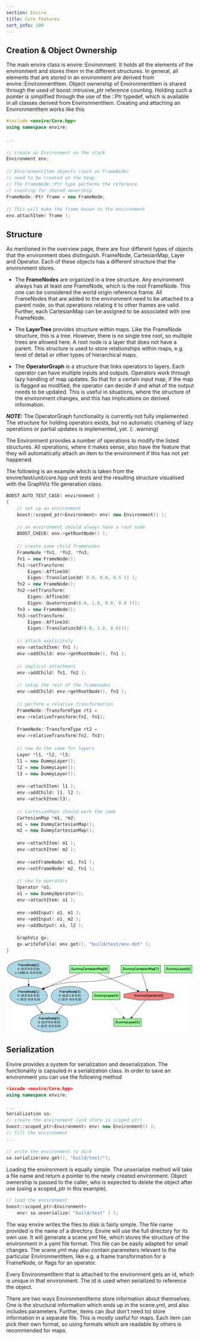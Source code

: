 ```yaml
---
section: Envire
title: Core Features
sort_info: 100
---
```


Creation & Object Ownership
-------------

The main envire class is envire::Environment. It holds all the elements of the
environment and stores them in the different structures. In general, all
elements that are stored in an environment are derived from
envire::EnvironmentItem. Object ownership of EnvironmentItem is shared through
the used of boost::intrusive_ptr reference counting. Holding such a pointer is
simplified through the use of the ::Ptr typedef, which is available in all
classes derived from EnvironmentItem. Creating and attaching an EnvironmentItem
works like this

~~~ cpp
#include <envire/Core.hpp>
using namespace envire;

...

// create an Environment on the stack
Environment env;

// EnvironmentItem objects (such as FrameNode)
// need to be created on the heap. 
// The FrameNode::Ptr type performs the reference
// counting for shared ownership
FrameNode::Ptr frame = new FrameNode;

// This will make the frame known to the environment
env.attachItem( frame );
~~~

Structure
--------------

As mentioned in the overview page, there are four different types of objects
that the environment does distinguish. FrameNode, CartesianMap, Layer and
Operator.  Each of these objects has a different structure that the environment
stores.

 - The **FrameNodes** are organized in a tree structure. Any environment always has
   at least one FrameNode, which is the root FrameNode. This one can be
   considered the world origin reference frame. All FrameNodes that are added to
   the environment need to be attached to a parent node, so that operations
   relating it to other frames are valid. Further, each CartesianMap can be
   assigned to be associated with one FrameNode. 

 - The **LayerTree** provides structure within maps. Like the FrameNode structure,
   this is a tree. However, there is no single tree root, so multiple trees are
   allowed here. A root node is a layer that does not have a parent. This structure
   is used to store relationships within maps, e.g. level of detail or other types
   of hierarchical maps.

 - The **OperatorGraph** is a structure that links operators to layers. Each operator
   can have multiple inputs and outputs. Operators work through lazy handling of
   map updates. So that for a certain input map, if the map is flagged as modified, the
   operator can decide if and what of the output needs to be updated. This is
   useful in situations, where the structure of the environment changes, and this
   has implications on derived information.

***NOTE:*** The OperatorGraph functionality is currently not fully implemented. The
structure for holding operators exists, but no automatic chaining of lazy operations or
partial updates is implemented, yet. 
{: .warning}

The Environment provides a number of operations to modify the listed structures.
All operations, where it makes sense, also have the feature that they will
automatically attach an item to the environment if this has not yet happened.

The following is an example which is taken from the envire/test/unit/core.hpp
unit tests and the resulting structure visualised with the GraphViz file
generation class.

~~~ cpp
BOOST_AUTO_TEST_CASE( environment )
{
    // set up an environment
    boost::scoped_ptr<Environment> env( new Environment() );

    // an environment should always have a root node 
    BOOST_CHECK( env->getRootNode() );

    // create some child framenodes
    FrameNode *fn1, *fn2, *fn3;
    fn1 = new FrameNode();
    fn1->setTransform( 
	    Eigen::Affine3d(
		Eigen::Translation3d( 0.0, 0.0, 0.5 )) );
    fn2 = new FrameNode();
    fn2->setTransform( 
	    Eigen::Affine3d(
		Eigen::Quaterniond(0.0, 1.0, 0.0, 0.0 )));
    fn3 = new FrameNode();
    fn3->setTransform( 
	    Eigen::Affine3d(
		Eigen::Translation3d(0.0, 1.0, 0.0)));
    
    // attach explicitely
    env->attachItem( fn1 );
    env->addChild( env->getRootNode(), fn1 );

    // implicit attachment
    env->addChild( fn1, fn2 );
    
    // setup the rest of the framenodes
    env->addChild( env->getRootNode(), fn3 );    

    // perform a relative transformation
    FrameNode::TransformType rt1 = 
	env->relativeTransform(fn2, fn1);

    FrameNode::TransformType rt2 = 
	env->relativeTransform(fn2, fn3);
    
    // now do the same for layers
    Layer *l1, *l2, *l3;
    l1 = new DummyLayer();
    l2 = new DummyLayer();
    l3 = new DummyLayer();

    env->attachItem( l1 );
    env->addChild( l1, l2 );
    env->attachItem(l3);

    // CartesianMaps should work the same
    CartesianMap *m1, *m2;
    m1 = new DummyCartesianMap();
    m2 = new DummyCartesianMap();

    env->attachItem( m1 );
    env->attachItem( m2 );

    env->setFrameNode( m1, fn1 );
    env->setFrameNode( m2, fn1 );

    // now to operators
    Operator *o1;
    o1 = new DummyOperator();
    env->attachItem( o1 );

    env->addInput( o1, m1 );
    env->addInput( o1, m2 );
    env->addOutput( o1, l2 );

    GraphViz gv;
    gv.writeToFile( env.get(), "build/test/env.dot" );
}
~~~

![Example Environment Structure](sample_env_struct.png)

Serialization
--------------

Envire provides a system for serialization and deserialization. The
functionality is capsuled in a serialization class. In order to save an
environment you can use the following method

~~~ cpp
#incude <envire/Core.hpp>
using namespace envire;

...
Serialization so;
// create the environment (and store in scoped ptr)
boost::scoped_ptr<Environment> env( new Environment() );
// fill the environment
...

// write the environment to disk
so.serialize(env.get(), "build/test/");
~~~

Loading the environment is equally simple. The unserialize method will take a
file name and return a pointer to the newly created environment. Object
ownership is passed to the caller, who is expected to delete the object after
use (using a scoped_ptr in this example).

~~~ cpp
// load the environment  
boost::scoped_ptr<Environment> 
    env( so.unserialize( "build/test" ) );
~~~

The way envire writes the files to disk is fairly simple. The file name provided
is the name of a directory. Envire will use the full directory for its own use.
It will generate a scene.yml file, which stores the structure of the environment
in a yaml file format. This file can be easily adapted for small changes. The
scene.yml may also contain parameters relevant to the particular
EnvironmentItem, like e.g. a frame transformation for a FrameNode, or flags for
an operator.

Every EnvironmentItem that is attached to the environment gets an id, which is
unique in that environment. The id is used when serialized to reference the
object. 

There are two ways EnvironmentItems store information about themselves. One is the
structural information which ends up in the scene.yml, and also includes
parameters. Further, items can (but don't need to) store information in a
separate file. This is mostly useful for maps. Each item can pick their own
format, so using formats which are readable by others is recommended for maps. 


